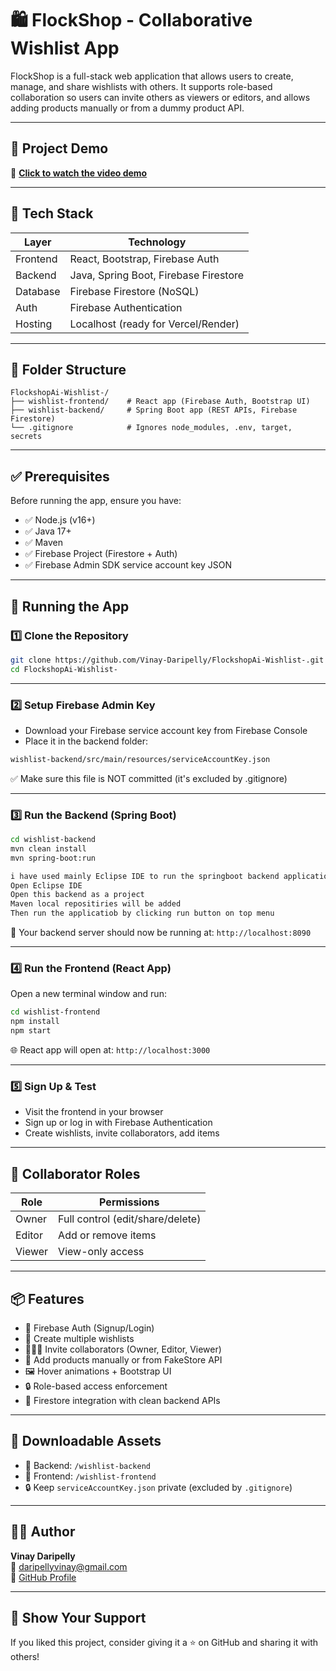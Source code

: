
# 🛍️ FlockShop - Collaborative Wishlist App

FlockShop is a full-stack web application that allows users to create, manage, and share wishlists with others. It supports role-based collaboration so users can invite others as viewers or editors, and allows adding products manually or from a dummy product API.

---

## 🎥 Project Demo

🔗 **[Click to watch the video demo](https://drive.google.com/file/d/1bzFEHjMuP4sZrqG0fzie4U8htuOsGqii/view?usp=sharing)**

---

## 🧰 Tech Stack

| Layer      | Technology                          |
|------------|-------------------------------------|
| Frontend   | React, Bootstrap, Firebase Auth     |
| Backend    | Java, Spring Boot, Firebase Firestore |
| Database   | Firebase Firestore (NoSQL)          |
| Auth       | Firebase Authentication             |
| Hosting    | Localhost (ready for Vercel/Render) |

---

## 📂 Folder Structure

```
FlockshopAi-Wishlist-/
├── wishlist-frontend/    # React app (Firebase Auth, Bootstrap UI)
├── wishlist-backend/     # Spring Boot app (REST APIs, Firebase Firestore)
└── .gitignore            # Ignores node_modules, .env, target, secrets
```

---

## ✅ Prerequisites

Before running the app, ensure you have:

- ✅ Node.js (v16+)
- ✅ Java 17+
- ✅ Maven
- ✅ Firebase Project (Firestore + Auth)
- ✅ Firebase Admin SDK service account key JSON

---

## 🚀 Running the App

### 1️⃣ Clone the Repository

```bash
git clone https://github.com/Vinay-Daripelly/FlockshopAi-Wishlist-.git
cd FlockshopAi-Wishlist-
```

---

### 2️⃣ Setup Firebase Admin Key

- Download your Firebase service account key from Firebase Console
- Place it in the backend folder:

```bash
wishlist-backend/src/main/resources/serviceAccountKey.json
```

✅ Make sure this file is NOT committed (it's excluded by .gitignore)

---

### 3️⃣ Run the Backend (Spring Boot)

```bash
cd wishlist-backend
mvn clean install
mvn spring-boot:run

i have used mainly Eclipse IDE to run the springboot backend application
Open Eclipse IDE
Open this backend as a project
Maven local repositiries will be added
Then run the applicatiob by clicking run button on top menu
```

📡 Your backend server should now be running at: `http://localhost:8090`

---

### 4️⃣ Run the Frontend (React App)

Open a new terminal window and run:

```bash
cd wishlist-frontend
npm install
npm start
```

🌐 React app will open at: `http://localhost:3000`

---

### 5️⃣ Sign Up & Test

- Visit the frontend in your browser
- Sign up or log in with Firebase Authentication
- Create wishlists, invite collaborators, add items

---

## 👥 Collaborator Roles

| Role    | Permissions                        |
|---------|------------------------------------|
| Owner   | Full control (edit/share/delete)   |
| Editor  | Add or remove items                |
| Viewer  | View-only access                   |

---

## 📦 Features

- 🔐 Firebase Auth (Signup/Login)
- 📝 Create multiple wishlists
- 🧑‍🤝‍🧑 Invite collaborators (Owner, Editor, Viewer)
- 🛒 Add products manually or from FakeStore API
- 🖼️ Hover animations + Bootstrap UI
- 🔒 Role-based access enforcement
- 🧼 Firestore integration with clean backend APIs

---

## 📎 Downloadable Assets

- 📁 Backend: `/wishlist-backend`
- 📁 Frontend: `/wishlist-frontend`
- 🔒 Keep `serviceAccountKey.json` private (excluded by `.gitignore`)

---

## 🙋‍♂️ Author

**Vinay Daripelly**  
📧 daripellyvinay@gmail.com  
🔗 [GitHub Profile](https://github.com/Vinay-Daripelly)

---

## 🌟 Show Your Support

If you liked this project, consider giving it a ⭐️ on GitHub and sharing it with others!
